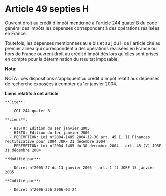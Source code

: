 # Article 49 septies H

Ouvrent droit au crédit d'impôt mentionné à l'article 244 quater B du code général des impôts les dépenses correspondant à
des opérations réalisées en France.

Toutefois, les dépenses mentionnées au  e bis et au j du II de l'article cité au premier alinéa qui correspondent à des
opérations réalisées en France ou hors de France ouvrent droit au crédit d'impôt dès lors qu'elles sont prises en compte pour
la détermination du résultat imposable.

**Nota:**

NOTA : ces dispositions s'appliquent au crédit d'impôt relatif aux dépenses de recherche exposées à compter du 1er janvier
2004.

**Liens relatifs à cet article**

	**Cite**:

	  - CGI 244 quater B

	**Liens**:

	  - HISTO: Edition du 1er janvier 2005
	  - HISTO: Edition du 1er janvier 2006
	  - PEREMPTION: Loi n°2004-1485 2004-12-30 art. 45 I, II Finances rectificative pour 2004 JORF 31 décembre 2004
	  - PEREMPTION: Loi n°2004-1485 du 30 décembre 2004 - art. 45 (V) JORF 31 décembre 2004

	**Modifié par**:

	  - Décret n°2005-27 du 13 janvier 2005 - art. 1 () JORF 15 janvier 2005

	**Codifié par**:

	  - Décret n°2006-356 2006-03-24
